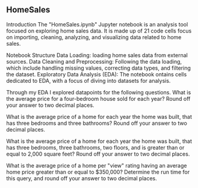 ## HomeSales
Introduction
The "HomeSales.ipynb" Jupyter notebook is an analysis tool focused on exploring home sales data. It is made up of 21 code cells focus on importing, cleaning, analyzing, and visualizing data related to home sales.

Notebook Structure
Data Loading: loading home sales data from external sources. 
Data Cleaning and Preprocessing: Following the data loading, which include handling missing values, correcting data types, and filtering the dataset.
Exploratory Data Analysis (EDA): The notebook ontains cells dedicated to EDA, with a focus of diving into datasets for analysis. 

Through my EDA I explored datapoints for the following questions. 
What is the average price for a four-bedroom house sold for each year? Round off your answer to two decimal places.

What is the average price of a home for each year the home was built, that has three bedrooms and three bathrooms? Round off your answer to two decimal places.

What is the average price of a home for each year the home was built, that has three bedrooms, three bathrooms, two floors, and is greater than or equal to 2,000 square feet? Round off your answer to two decimal places.

What is the average price of a home per "view" rating having an average home price greater than or equal to $350,000? Determine the run time for this query, and round off your answer to two decimal places.